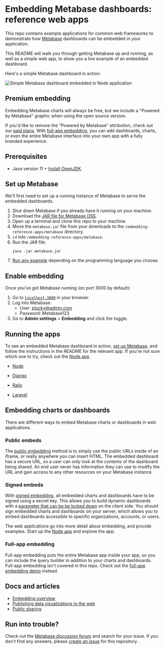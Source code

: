 # Embedding Metabase dashboards: reference web apps

This repo contains example applications for common web frameworks to demonstrate how [Metabase](https://www.metabase.com/) dashboards can be embedded in your application.

This README will walk you through getting Metabase up and running, as well as a simple web app, to show you a live example of an embedded dashboard.

Here's a simple Metabase dashboard in action:

![Simple Metabase dashboard embedded in Node application](/static/img/metabase_node_embed.gif)

## Premium embedding

Embedding Metabase charts will always be free, but we include a "Powered by Metabase" graphic when using the open source version.

If you'd like to remove the "Powered by Metabase" attribution, check out our [paid plans](https://www.metabase.com/pricing/). With [full-app embedding](#full-app-embedding), you can add dashboards, charts, or even the entire Metabase interface into your own app with a fully branded experience.

## Prerequisites

- Java version 11 + [Install OpenJDK](https://openjdk.java.net/install/).

## Set up Metabase

We'll first need to set up a running instance of Metabase to serve the embedded dashboards.

1. Shut down Metabase if you already have it running on your machine.
2. Download the [JAR file for Metabase OSS](https://www.metabase.com/start/oss/jar).
3. Open up a terminal and clone this repo to your machine.
4. Move the `metabase.jar` file from your downloads to the `/embedding-reference-apps/metabase` directory.
5. `cd` into `/embedding-reference-apps/metabase`.
6. Run the JAR file:
    ```
    java -jar metabase.jar
    ```
7. [Run any example](#running-the-apps) depending on the programming language you choose.

## Enable embedding

Once you've got Metabase running (on port 3000 by default):

1. Go to [`localhost:3000`](localhost:3000) in your browser.
2. Log into Metabase.
    - User: plucky@admin.com
    - Password: Metabase123
3. Go to **Admin settings** > **Embedding** and click the toggle.

## Running the apps

To see an embedded Metabase dashboard in action, [set up Metabase](#set-up-metabase), and follow the instructions in the README for the relevant app. If you're not sure which one to try, check out the [Node app](/node/README.md).

- [Node](/node/README.md)

- [Django](/django/embedded_analytics/README.md)

- [Rails](/rails/embedded_analytics/README.md)

- [Laravel](/laravel/embedded_analytics/README.md)

## Embedding charts or dashboards

There are different ways to embed Metabase charts or dashboards in web applications.

### Public embeds

The [public embedding](https://www.metabase.com/docs/latest/questions/sharing/public-links#public-embeds) method is to simply use the public URLs inside of an iframe, or really anywhere you can insert HTML. The embedded dashboard has a secure URL, so a user can only look at the contents of the dashboard being shared. An end user never has information they can use to modify the URL and gain access to any other resources on your Metabase instance.

### Signed embeds

With [signed embedding](https://www.metabase.com/docs/latest/embedding/signed-embedding), all embedded charts and dashboards have to be signed using a secret key. This allows you to build dynamic dashboards with a [parameter that can be be locked down](https://www.metabase.com/docs/latest/embedding/signed-embedding-parameters#restricting-data-in-a-signed-embed) on the client side.  You should sign embedded charts and dashboards on your server, which allows you to embed dashboards accessible to specific organizations, accounts, or users.

The web applications go into more detail about embedding, and provide examples. Start up the [Node app](/node/README.md) and explore the app.

### Full-app embedding

Full-app embedding puts the entire Metabase app inside your app, so you can include the query builder in addition to your charts and dashboards. Full-app embedding isn't covered in this repo. Check out the [full-app embedding demo](https://embedding-demo.metabase.com/) instead.

## Docs and articles

- [Embedding overview](https://www.metabase.com/docs/latest/embedding/introduction)
- [Publishing data visualizations to the web](https://www.metabase.com/learn/customer-facing-analytics/embedding-charts-and-dashboards)
- [Public sharing](https://www.metabase.com/docs/latest/questions/sharing/public-links)

## Run into trouble?

Check out the [Metabase discussion forum](https://discourse.metabase.com/) and search for your issue. If you don't find any answers, please [create an issue](https://github.com/metabase/embedding-reference-apps/issues/new/choose) for this repository.
